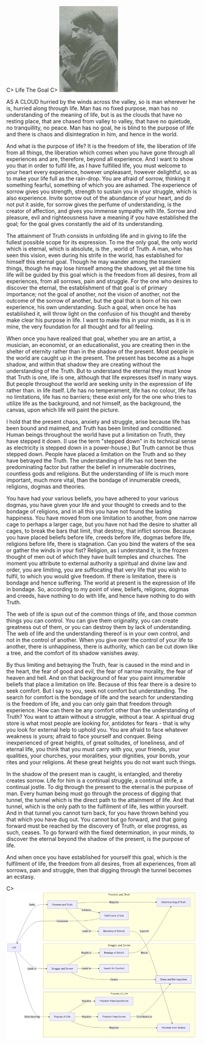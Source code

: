 C> Life The Goal
C> ![](resources/k-in-ommen.jpg)

AS A CLOUD hurried by the winds across the valley, so is man wherever he is, hurried along through life. Man has no fixed purpose, man has no understanding of the meaning of life, but is as the clouds that have no resting place, that are chased from valley to valley, that have no quietude, no tranquillity, no peace. Man has no goal, he is blind to the purpose of life and there is chaos and disintegration in him, and hence in the world.

And what is the purpose of life? It is the freedom of life, the liberation of life from all things, the liberation which comes when you have gone through all experiences and are, therefore, beyond all experience. And I want to show you that in order to fulfil life, as I have fulfilled life, you must welcome to your heart every experience, however unpleasant, however delightful, so as to make your life full as the rain-drop. You are afraid of sorrow, thinking it something fearful, something of which you are ashamed. The experience of sorrow gives you strength, strength to sustain you in your struggle, which is also experience. Invite sorrow out of the abundance of your heart, and do not put it aside, for sorrow gives the perfume of understanding, is the creator of affection, and gives you immense sympathy with life. Sorrow and pleasure, evil and righteousness have a meaning if you have established the goal; for the goal gives constantly the aid of its understanding.
 
 The attainment of Truth consists in unfolding life and in giving to life the fullest possible scope for its expression. To me the only goal, the only world which is eternal, which is absolute, is the , world of Truth. A man, who has seen this vision, even during his strife in the world, has established for himself this eternal goal. Though he may wander among the transient things, though he may lose himself among the shadows, yet all the time his life will be guided by this goal which is the freedom from all desires, from all experiences, from all sorrows, pain and struggle. For the one who desires to discover the eternal, the establishment of that goal is of primary importance; not the goal of another, not the vision of another, not the outcome of the sorrow of another, but the goal that is born of his own experience, his own understanding. Such a goal, when once he has established it, will throw light on the confusion of his thought and thereby make clear his purpose in life. I want to make this in your minds, as it is in mine, the very foundation for all thought and for all feeling. 

When once you have realized that goal, whether you are an artist, a musician, an economist, or an educationalist, you are creating then in the shelter of eternity rather than in the shadow of the present. Most people in the world are caught up in the present. The present has become as a huge shadow, and within that shadow they are creating without the understanding of the Truth. But to understand the eternal they must know that Truth is one, life is one, although that life expresses itself in many ways. But people throughout the world are seeking unity in the expression of life rather than. in life itself. Life has no temperament, life has no colour, life has no limitations, life has no barriers; these exist only for the one who tries to utilize life as the background, and not himself, as the background, the canvas, upon which life will paint the picture. 

I hold that the present chaos, anxiety and struggle, arise because life has been bound and maimed, and Truth has been limited and conditioned. Human beings throughout the world have put a limitation on Truth, they have stepped it down. (I use the term "stepped down" in its technical sense as electricity is stepped down in a power-house.) But Truth cannot be thus stepped down. People have placed a limitation on the Truth and so they have betrayed the Truth. The understanding of life has not been the predominating factor but rather the belief in innumerable doctrines, countless gods and religions. But the understanding of life is much more important, much more vital, than the bondage of innumerable creeds, religions, dogmas and theories. 

You have had your various beliefs, you have adhered to your various dogmas, you have given your life and your thought to creeds and to the bondage of religions, and in all this you have not found the lasting happiness. You have moved from one limitation to another, from one narrow cage to perhaps a larger cage, but you have not had the desire to shatter all cages, to break the bars that limit, that destroy, that inflict sorrow. Because you have placed beliefs before life, creeds before life, dogmas before life, religions before life, there is stagnation. Can you bind the waters of the sea or gather the winds in your fist? Religion, as I understand it, is the frozen thought of men out of which they have built temples and churches. The moment you attribute to external authority a spiritual and divine law and order, you are limiting, you are suffocating that very life that you wish to fulfil, to which you would give freedom. If there is limitation, there is bondage and hence suffering. The world at present is the expression of life in bondage. So, according to my point of view, beliefs, religions, dogmas and creeds, have nothing to do with life, and hence have nothing to do with Truth. 

The web of life is spun out of the common things of life, and those common things you can control. You can give them originality, you can create greatness out of them, or you can destroy them by lack of understanding. The web of life and the understanding thereof is in your own control, and not in the control of another. When you give over the control of your life to another, there is unhappiness, there is authority, which can be cut down like a tree, and the comfort of its shadow vanishes away. 

By thus limiting and betraying the Truth, fear is caused in the mind and in the heart, the fear of good and evil, the fear of narrow morality, the fear of heaven and hell. And on that background of fear you paint innumerable beliefs that place a limitation on life. Because of this fear there is a desire to seek comfort. But I say to you, seek not comfort but understanding. The search for comfort is the bondage of life and the search for understanding is the freedom of life, and you can only gain that freedom through experience. How can there be any comfort other than the understanding of Truth? You want to attain without a struggle, without a tear. A spiritual drug store is what most people are looking for, antidotes for fears - that is why you look for external help to uphold you. You are afraid to face whatever weakness is yours; afraid to face yourself and conquer. Being inexperienced of great heights, of great solitudes, of loneliness, and of eternal life, you think that you must carry with you, your friends, your qualities, your churches, your moralities, your dignities, your bonds, your rites and your religions. At these great heights you do not want such things. 

In the shadow of the present man is caught, is entangled, and thereby creates sorrow. Life for him is a continual struggle, a continual strife, a continual jostle. To dig through the present to the eternal is the purpose of man. Every human being must go through the process of digging that tunnel, the tunnel which is the direct path to the attainment of life. And that tunnel, which is the only path to the fulfilment of life, lies within yourself. And in that tunnel you cannot turn back, for you have thrown behind you that which you have dug out. You cannot but go forward, and that going forward must be reached by the discovery of Truth, or else progress, as such, ceases. To go forward with the fixed determination, in your minds, to discover the eternal beyond the shadow of the present, is the purpose of life. 

And when once you have established for yourself this goal, which is the fulfilment of life, the freedom from all desires, from all experiences, from all sorrows, pain and struggle, then that digging through the tunnel becomes an ecstasy.

C> ![](resources/life-the-goal.png) 